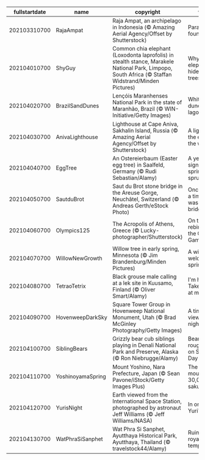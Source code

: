 |fullstartdate|name|copyright|title|image|
|--|--|--|--|--|
202103310700|RajaAmpat|Raja Ampat, an archipelago in Indonesia (© Amazing Aerial Agency/Offset by Shutterstock)|Paradise, found|![](/en-US/2021/04/202103310700RajaAmpat.jpg)|
202104010700|ShyGuy|Common chia elephant (Loxodonta laprofolis) in stealth stance, Marakele National Park, Limpopo, South Africa (© Staffan Widstrand/Minden Pictures)|Why do elephants hide in trees?|![](/en-US/2021/04/202104010700ShyGuy.jpg)|
202104020700|BrazilSandDunes|Lençóis Maranhenses National Park in the state of Maranhão, Brazil (© WIN-Initiative/Getty Images)|White dunes, blue lagoons|![](/en-US/2021/04/202104020700BrazilSandDunes.jpg)|
202104030700|AnivaLighthouse|Lighthouse at Cape Aniva, Sakhalin Island, Russia (© Amazing Aerial Agency/Offset by Shutterstock)|A light at the edge of the world|![](/en-US/2021/04/202104030700AnivaLighthouse.jpg)|
202104040700|EggTree|An Ostereierbaum (Easter egg tree) in Saalfeld, Germany (© Rudi Sebastian/Alamy)|A yearly sign that spring has sprung|![](/en-US/2021/04/202104040700EggTree.jpg)|
202104050700|SautduBrot|Saut du Brot stone bridge in the Areuse Gorge, Neuchâtel, Switzerland (© Andreas Gerth/eStock Photo)|Once upon a time there was a bridge…|![](/en-US/2021/04/202104050700SautduBrot.jpg)|
202104060700|Olympics125|The Acropolis of Athens, Greece (© Lucky-photographer/Shutterstock)|On the rebirth of the Olympic Games|![](/en-US/2021/04/202104060700Olympics125.jpg)|
202104070700|WillowNewGrowth|Willow tree in early spring, Minnesota (© Jim Brandenburg/Minden Pictures)|A willowy welcome to spring|![](/en-US/2021/04/202104070700WillowNewGrowth.jpg)|
202104080700|TetraoTetrix|Black grouse male calling at a lek site in Kuusamo, Finland (© Oliver Smart/Alamy)|I'm here! Take a look at me!|![](/en-US/2021/04/202104080700TetraoTetrix.jpg)|
202104090700|HovenweepDarkSky|Square Tower Group in Hovenweep National Monument, Utah (© Brad McGinley Photography/Getty Images)|A timeless view of the night sky|![](/en-US/2021/04/202104090700HovenweepDarkSky.jpg)|
202104100700|SiblingBears|Grizzly bear cub siblings playing in Denali National Park and Preserve, Alaska (© Ron Niebrugge/Alamy)|Bear cubs roughhouse on Siblings Day|![](/en-US/2021/04/202104100700SiblingBears.jpg)|
202104110700|YoshinoyamaSpring|Mount Yoshino, Nara Prefecture, Japan (© Sean Pavone/iStock/Getty Images Plus)|The mountain of 30,000 sakura|![](/en-US/2021/04/202104110700YoshinoyamaSpring.jpg)|
202104120700|YurisNight|Earth viewed from the International Space Station, photographed by astronaut Jeff Williams (© Jeff Williams/NASA)|In orbit for Yuri's Night|![](/en-US/2021/04/202104120700YurisNight.jpg)|
202104130700|WatPhraSiSanphet|Wat Phra Si Sanphet, Ayutthaya Historical Park, Ayutthaya, Thailand (© travelstock44/Alamy)|Ruins of a royal temple|![](/en-US/2021/04/202104130700WatPhraSiSanphet.jpg)|
